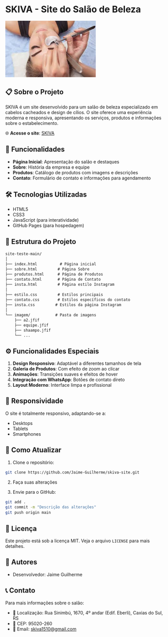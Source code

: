 # SKIVA - Site do Salão de Beleza

![SKIVA](imagem/a2.jfif)

## 📋 Sobre o Projeto

SKIVA é um site desenvolvido para um salão de beleza especializado em cabelos cacheados e design de cílios. O site oferece uma experiência moderna e responsiva, apresentando os serviços, produtos e informações sobre o estabelecimento.

🌐 **Acesse o site**: [SKIVA](https://jaime-guilherme.github.io/skiva-site/)

## 🚀 Funcionalidades

- **Página Inicial**: Apresentação do salão e destaques
- **Sobre**: História da empresa e equipe
- **Produtos**: Catálogo de produtos com imagens e descrições
- **Contato**: Formulário de contato e informações para agendamento

## 🛠️ Tecnologias Utilizadas

- HTML5
- CSS3
- JavaScript (para interatividade)
- GitHub Pages (para hospedagem)

## 📂 Estrutura do Projeto

```
site-teste-main/
│
├── index.html          # Página inicial
├── sobre.html         # Página Sobre
├── produtos.html      # Página de Produtos
├── contato.html       # Página de Contato
├── insta.html         # Página estilo Instagram
│
├── estilo.css         # Estilos principais
├── contato.css        # Estilos específicos do contato
├── insta.css         # Estilos da página Instagram
│
└── imagem/           # Pasta de imagens
    ├── a2.jfif
    ├── equipe.jfif
    ├── shaampo.jfif
    └── ...
```

## ⚙️ Funcionalidades Especiais

1. **Design Responsivo**: Adaptável a diferentes tamanhos de tela
2. **Galeria de Produtos**: Com efeito de zoom ao clicar
3. **Animações**: Transições suaves e efeitos de hover
4. **Integração com WhatsApp**: Botões de contato direto
5. **Layout Moderno**: Interface limpa e profissional

## 📱 Responsividade

O site é totalmente responsivo, adaptando-se a:
- Desktops
- Tablets
- Smartphones

## 🔄 Como Atualizar

1. Clone o repositório:
```bash
git clone https://github.com/Jaime-Guilherme/skiva-site.git
```

2. Faça suas alterações

3. Envie para o GitHub:
```bash
git add .
git commit -m "Descrição das alterações"
git push origin main
```

## 📝 Licença

Este projeto está sob a licença MIT. Veja o arquivo `LICENSE` para mais detalhes.

## 👥 Autores

- Desenvolvedor: Jaime Guilherme

## 📞 Contato

Para mais informações sobre o salão:
- 📍 Localização: Rua Sinimbú, 1670, 4º andar (Edif. Eberli), Caxias do Sul, RS
- 📮 CEP: 95020-260
- 📧 Email: skiva1510@gmail.com